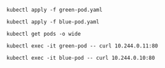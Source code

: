 ````
kubectl apply -f green-pod.yaml
````

````
kubectl apply -f blue-pod.yaml
````

````
kubectl get pods -o wide
````

````
kubectl exec -it green-pod -- curl 10.244.0.11:80
````

````
kubectl exec -it blue-pod -- curl 10.244.0.10:80
````
